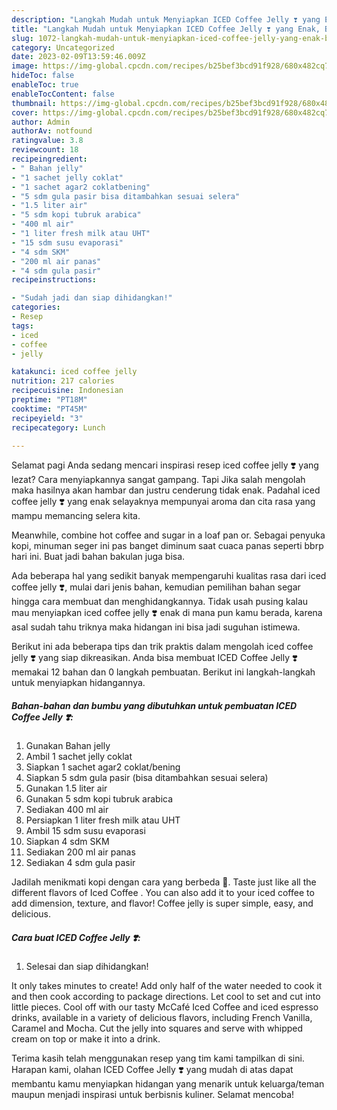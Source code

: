 ```yaml
---
description: "Langkah Mudah untuk Menyiapkan ICED Coffee Jelly ❣️ yang Enak, Buat Buka Puasa Lezat"
title: "Langkah Mudah untuk Menyiapkan ICED Coffee Jelly ❣️ yang Enak, Buat Buka Puasa Lezat"
slug: 1072-langkah-mudah-untuk-menyiapkan-iced-coffee-jelly-yang-enak-buat-buka-puasa-lezat
category: Uncategorized
date: 2023-02-09T13:59:46.009Z
image: https://img-global.cpcdn.com/recipes/b25bef3bcd91f928/680x482cq70/iced-coffee-jelly-foto-resep-utama.jpg
hideToc: false
enableToc: true
enableTocContent: false
thumbnail: https://img-global.cpcdn.com/recipes/b25bef3bcd91f928/680x482cq70/iced-coffee-jelly-foto-resep-utama.jpg
cover: https://img-global.cpcdn.com/recipes/b25bef3bcd91f928/680x482cq70/iced-coffee-jelly-foto-resep-utama.jpg
author: Admin
authorAv: notfound
ratingvalue: 3.8
reviewcount: 18
recipeingredient:
- " Bahan jelly"
- "1 sachet jelly coklat"
- "1 sachet agar2 coklatbening"
- "5 sdm gula pasir bisa ditambahkan sesuai selera"
- "1.5 liter air"
- "5 sdm kopi tubruk arabica"
- "400 ml air"
- "1 liter fresh milk atau UHT"
- "15 sdm susu evaporasi"
- "4 sdm SKM"
- "200 ml air panas"
- "4 sdm gula pasir"
recipeinstructions:

- "Sudah jadi dan siap dihidangkan!"
categories:
- Resep
tags:
- iced
- coffee
- jelly

katakunci: iced coffee jelly 
nutrition: 217 calories
recipecuisine: Indonesian
preptime: "PT18M"
cooktime: "PT45M"
recipeyield: "3"
recipecategory: Lunch

---
```



Selamat pagi Anda sedang mencari inspirasi resep iced coffee jelly ❣️ yang lezat? Cara menyiapkannya sangat gampang. Tapi Jika salah mengolah maka hasilnya akan hambar dan justru cenderung tidak enak. Padahal iced coffee jelly ❣️ yang enak selayaknya mempunyai aroma dan cita rasa yang mampu memancing selera kita.


Meanwhile, combine hot coffee and sugar in a loaf pan or. Sebagai penyuka kopi, minuman seger ini pas banget diminum saat cuaca panas seperti bbrp hari ini. Buat jadi bahan bakulan juga bisa.

Ada beberapa hal yang sedikit banyak mempengaruhi kualitas rasa dari iced coffee jelly ❣️, mulai dari jenis bahan, kemudian pemilihan bahan segar hingga cara membuat dan menghidangkannya. Tidak usah pusing kalau mau menyiapkan iced coffee jelly ❣️ enak di mana pun kamu berada, karena asal sudah tahu triknya maka hidangan ini bisa jadi suguhan istimewa.


Berikut ini ada beberapa tips dan trik praktis dalam mengolah iced coffee jelly ❣️ yang siap dikreasikan. Anda bisa membuat ICED Coffee Jelly ❣️ memakai 12 bahan dan 0 langkah pembuatan. Berikut ini langkah-langkah untuk menyiapkan hidangannya.

<!--inarticleads1-->

##### Bahan-bahan dan bumbu yang dibutuhkan untuk pembuatan ICED Coffee Jelly ❣️:

1. Gunakan  Bahan jelly
1. Ambil 1 sachet jelly coklat
1. Siapkan 1 sachet agar2 coklat/bening
1. Siapkan 5 sdm gula pasir (bisa ditambahkan sesuai selera)
1. Gunakan 1.5 liter air
1. Gunakan 5 sdm kopi tubruk arabica
1. Sediakan 400 ml air
1. Persiapkan 1 liter fresh milk atau UHT
1. Ambil 15 sdm susu evaporasi
1. Siapkan 4 sdm SKM
1. Sediakan 200 ml air panas
1. Sediakan 4 sdm gula pasir


Jadilah menikmati kopi dengan cara yang berbeda 🤗. Taste just like all the different flavors of Iced Coffee ️. You can also add it to your iced coffee to add dimension, texture, and flavor! Coffee jelly is super simple, easy, and delicious. 

<!--inarticleads2-->

##### Cara buat ICED Coffee Jelly ❣️:


1. Selesai dan siap dihidangkan!

It only takes minutes to create! Add only half of the water needed to cook it and then cook according to package directions. Let cool to set and cut into little pieces. Cool off with our tasty McCafé Iced Coffee and iced espresso drinks, available in a variety of delicious flavors, including French Vanilla, Caramel and Mocha. Cut the jelly into squares and serve with whipped cream on top or make it into a drink. 

Terima kasih telah menggunakan resep yang tim kami tampilkan di sini. Harapan kami, olahan ICED Coffee Jelly ❣️ yang mudah di atas dapat membantu kamu menyiapkan hidangan yang menarik untuk keluarga/teman maupun menjadi inspirasi untuk berbisnis kuliner. Selamat mencoba!
